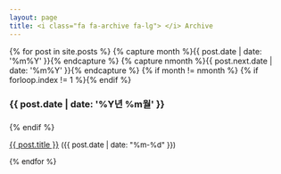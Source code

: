 ```yaml
---
layout: page
title: <i class="fa fa-archive fa-lg"> </i> Archive
---
```

<div class="post-content">
{% for post in site.posts %}
{% capture month %}{{ post.date | date: '%m%Y' }}{% endcapture %}
{% capture nmonth %}{{ post.next.date | date: '%m%Y' }}{% endcapture %}
{% if month != nmonth %}
{% if forloop.index != 1 %}{% endif %}
<h3>{{ post.date | date: '%Y년 %m월' }}</h3>

{% endif %}

<p style="margin-bottom:0px; padding-bottom:size:0px;">
<a href="{{ post.url }}">{{ post.title }}</a>
<span class="date">
<Font style="color: #0e0d0d; font-size: 13px;">
({{ post.date | date: "%m-%d" }})

{% endfor %}
